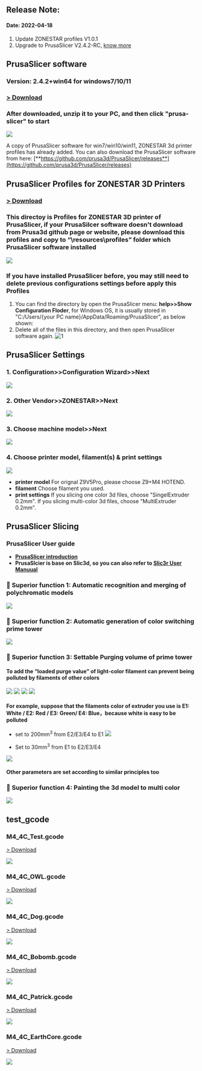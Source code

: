 ## Release Note:
#### Date: 2022-04-18
1. Update ZONESTAR profiles V1.0.1
2. Upgrade to PrusaSlicer V2.4.2-RC, [know more](https://github.com/prusa3d/PrusaSlicer/releases)

## PrusaSlicer software

### Version: 2.4.2+win64 for windows7/10/11

### [> Download](https://downgit.github.io/#/home?url=https://github.com/ZONESTAR3D/Slicing-Guide/tree/master/PrusaSlicer/PrusaSlicer-2.4.2%2Bwin64)

### After downloaded, unzip it to your PC, and then click "prusa-slicer" to start

![](./picture/0.png)

>  
A copy of PrusaSlicer software for win7/win10/win11, ZONESTAR 3d printer profiles has already added.
You can also download the PrusaSlicer software from here:
[**https://github.com/prusa3d/PrusaSlicer/releases**](https://github.com/prusa3d/PrusaSlicer/releases)

## PrusaSlicer Profiles for ZONESTAR 3D Printers

### [> Download](https://downgit.github.io/#/home?url=https://github.com/ZONESTAR3D/Slicing-Guide/tree/master/PrusaSlicer/Profiles)

### This directoy is Profiles for ZONESTAR 3D printer of PrusaSlicer, if your PrusaSilcer software doesn't download from Prusa3d github page or website, please download this profiles and copy to “\resources\profiles” folder which PrusaSlicer software installed

![](./picture/1.png)

### If you have installed PrusaSlicer before, you may still need to delete previous configurations settings before apply this Profiles

1. You can find the directory by open the PrusaSlicer menu: **help>>Show Configuration Floder**, for Windows OS, it is usually stored in "C:/Users/{your PC name}/AppData/Roaming/PrusaSlicer", as below shown:
2. Delete all of the files in this directory, and then open PrusaSlicer software again.
![1](./picture/2.png)

## PrusaSlicer Settings

### 1. Configuration>>Configuration Wizard>>Next

![](./picture/settings1.png)

### 2. Other Vendor>>ZONESTAR>>Next

![](./picture/settings2.png)

### 3. Choose machine model>>Next

![](./picture/settings3.png)

### 4. Choose printer model, filament(s) & print settings

![](./picture/settings4.png)  

- **printer model** For orignal Z9V5Pro, please choose Z9+M4 HOTEND.  
- **filament** Choose filament you used.
- **print settings** If you slicing one color 3d files, choose "SingelExtruder 0.2mm". If you slicing multi-color 3d files, choose "MultiExtruder 0.2mm".  

## PrusaSlicer Slicing

### PrusaSlicer User guide

- **[PrusaSlicer introduction](https://www.prusa3d.com/page/prusaslicer_424/)**
- **PrusaSlcier is base on Slic3d, so you can also refer to [Slic3r User Manuual](https://manual.slic3r.org/)**

### :star2: Superior function 1: Automatic recognition and merging of polychromatic models 

![](./picture/slicing1.png)

### :star2: Superior function 2: Automatic generation of color switching prime tower

![](./picture/slicing2.png)

### :star2:  Superior function 3: Settable Purging volume of prime tower

#### To add the “loaded purge value” of light-color filament can prevent being polluted by filaments of other colors

![](./picture/slicing4.png)
![](./picture/slicing5.png)
![](./picture/slicing6.png)
![](./picture/slicing7.png)

#### For example, suppose that the filaments color of extruder  you use is E1: White / E2: Red / E3: Green/ E4: Blue，because white is easy to be polluted

- set to 200mm<sup>3</sup> from E2/E3/E4 to E1
![](./picture/slicing8.png)

- Set to 30mm<sup>3</sup> from E1 to E2/E3/E4  

![](./picture/licing9.png)

#### Other parameters are set according to similar principles too

### :star2: Superior function 4: Painting the 3d model to multi color

![](./picture/slicing3.png)

## test_gcode
### M4_4C_Test.gcode 
[> Download](https://downgit.github.io/#/home?url=https://github.com/ZONESTAR3D/Slicing-Guide/tree/master/PrusaSlicer/test_gcode/M4_4C_test.gcode)

![](./test_gcode/M4_4C_test.png)

### M4_4C_OWL.gcode 
[> Download](https://downgit.github.io/#/home?url=https://github.com/ZONESTAR3D/Slicing-Guide/tree/master/PrusaSlicer/test_gcode/M4_4C_OWL.gcode)

![](./test_gcode/M4_4C_OWL.png)

### M4_4C_Dog.gcode 
[> Download](https://downgit.github.io/#/home?url=https://github.com/ZONESTAR3D/Slicing-Guide/tree/master/PrusaSlicer/test_gcode/M4_4C_Dog.gcode)

![](./test_gcode/M4_4C_Dog.png)

### M4_4C_Bobomb.gcode 
[> Download](https://downgit.github.io/#/home?url=https://github.com/ZONESTAR3D/Slicing-Guide/tree/master/PrusaSlicer/test_gcode/M4_4C_Bobomb.gcode)

![](./test_gcode/M4_4C_Bobomb.png)

### M4_4C_Patrick.gcode 
[> Download](https://downgit.github.io/#/home?url=https://github.com/ZONESTAR3D/Slicing-Guide/tree/master/PrusaSlicer/test_gcode/M4_4C_Patrick.gcode)

![](./test_gcode/M4_4C_Patrick.png)

### M4_4C_EarthCore.gcode 
[> Download](https://downgit.github.io/#/home?url=https://github.com/ZONESTAR3D/Slicing-Guide/tree/master/PrusaSlicer/test_gcode/M4_4C_EarthCore.gcode)

![](./test_gcode/M4_4C_EarthCore.png)
